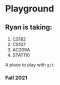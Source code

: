 # Playground

## Ryan is taking:
1. CS182
2. CS107
3. AC209A
4. STAT110

A place to play with `git`.

### Fall 2021
